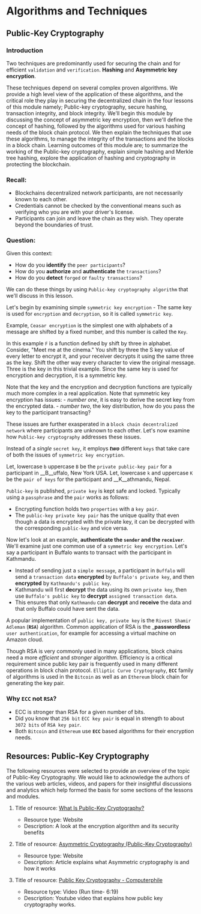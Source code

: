 # Algorithms and Techniques

## Public-Key Cryptography

### Introduction

Two techniques are predominantly used for securing the chain and for efficient `validation` and `verification`. __Hashing__ and __Asymmetric key encryption__.

These techniques depend on several complex proven algorithms. We provide a high level view of the application of these algorithms, and the critical role they play in securing the decentralized chain in the four lessons of this module namely; Public-key cryptography, secure hashing, transaction integrity, and block integrity. We'll begin this module by discussing the concept of asymmetric key encryption, then we'll define the concept of hashing, followed by the algorithms used for various hashing needs of the block chain protocol. We then explain the techniques that use these algorithms, to manage the integrity of the transactions and the blocks in a block chain. Learning outcomes of this module are; to summarize the working of the Public-key cryptography, explain simple hashing and Merkle tree hashing, explore the application of hashing and cryptography in protecting the blockchain. 

### Recall:

- Blockchains decentralized network participants, are not necessarily known to each other.
- Credentials cannot be checked by the conventional means such as verifying who you are with your driver's license.
- Participants can join and leave the chain as they wish. They operate beyond the boundaries of trust.

### Question:

Given this context:

- How do you __identify__ the `peer participants`?
- How do you __authorize__ and __authenticate__ the `transactions`?
- How do you __detect__ `forged` or `faulty transactions`?

We can do these things by using `Public-key cryptography algorithm` that we'll discuss in this lesson.

Let's begin by examining simple `symmetric key encryption` - The same key is used for `encryption` and `decryption`, so it is called `symmetric key`. 

Example, `Ceasar encryption` is the simplest one with alphabets of a message are shifted by a fixed number, and this number is called the `Key`.

In this example `F` is a function defined by shift by three in alphabet. Consider, "Meet me at the cinema." You shift by three the S key value of every letter to encrypt it, and your receiver decrypts it using the same three as the key. Shift the other way every character to view the original message. Three is the key in this trivial example. Since the same key is used for encryption and decryption, it is a symmetric key.

Note that the key and the encryption and decryption functions are typically much more complex in a real application.
Note that symmetric key encryption has issues:
    - _number one_, it is easy to derive the secret key from the encrypted data.
    - _number two_, the key distribution, how do you pass the key to the participant transacting?

These issues are further exasperated in a `block chain decentralized network` where participants are unknown to each other. Let's now examine how `Public-key cryptography` addresses these issues.

Instead of a _single_ `secret key`, it employs ___two___ different `keys` that take care of both the issues of `symmetric key encryption`.

Let, lowercase `b` uppercase `B` be the `private public-key pair` for a participant in __B__uffalo, New York USA.
Let, lowercase `k` and uppercase `K` be the `pair of keys` for the participant and __K__athmandu, Nepal.

`Public-key` is published, `private key` is kept safe and locked. Typically using a `passphrase` and the `pair` works as follows:

- Encrypting function holds two `properties` with a `key pair`.
- The `public-key private key pair` has the unique quality that even though a data is encrypted with the private key, it can be decrypted with the corresponding `public-key` and vice versa.
    
Now let's look at an example, __authenticate the `sender` and the `receiver`__. We'll examine just one common use of a `symmetric key encryption`. Let's say a participant in Buffalo wants to transact with the participant in Kathmandu.

- Instead of sending just a `simple message`, a participant in `Buffalo` will send a `transaction data` __encrypted__ by `Buffalo's private key`, and then __encrypted__ by `Kathmandu's public key`.
- Kathmandu will first __decrypt__ the data using its own `private key`, then use `Buffalo's public key` to __decrypt__ `assigned transaction data`.
- This ensures that only `Kathmandu` can __decrypt__ and __receive__ the data and that only Buffalo could have sent the data.

 A popular implementation of `public key, private key` is the `Rivest Shamir Adleman` (__`RSA`__) algorithm. Common application of RSA is the ___passwordless__ `user authentication`, for example for accessing a virtual machine on Amazon cloud.
 
 Though RSA is very commonly used in many applications, block chains need a more _efficient_ and _stronger_ algorithm. Efficiency is a critical requirement since public key pair is frequently used in many different operations in block chain protocol. `Elliptic Curve Cryptography`, __`ECC`__ family of algorithms is used in the `Bitcoin` as well as an `Ethereum` block chain for generating the key pair.
 
 ### Why `ECC` not `RSA`?
 
 - ECC is stronger than RSA for a given number of bits.
 - Did you know that `256 bit` `ECC key pair` is equal in strength to about `3072 bits` of `RSA key pair`.
 - Both `Bitcoin` and `Ethereum` use __`ECC`__ based algorithms for their encryption needs. 


## Resources: Public-Key Cryptography

The following resources were selected to provide an overview of the topic of Public-Key Cryptography. We would like to acknowledge the authors of the various web articles, videos, and papers for their insightful discussions and analytics which help formed the basis for some sections of the lessons and modules.

1. Title of resource: [What Is Public-Key Cryptography?](https://www.globalsign.com/en/ssl-information-center/what-is-public-key-cryptography/)

    - Resource type: Website
    - Description: A look at the encryption algorithm and its security benefits

2. Title of resource: [Asymmetric Cryptography (Public-Key Cryptography)](http://searchsecurity.techtarget.com/definition/asymmetric-cryptography)

    - Resource type: Website
    - Description: Article explains what Asymmetric cryptography is and how it works

3. Title of resource: [Public Key Cryptography - Computerphile](https://www.youtube.com/watch?v=GSIDS_lvRv4)

    - Resource type: Video (Run time- 6:19)
    - Description: Youtube video that explains how public key cryptography works.

